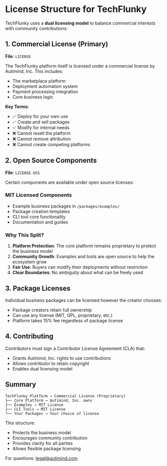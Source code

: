 # License Structure for TechFlunky

TechFlunky uses a **dual licensing model** to balance commercial interests with community contributions:

## 1. Commercial License (Primary)

**File**: `LICENSE`

The TechFlunky platform itself is licensed under a commercial license by Autimind, Inc. This includes:
- The marketplace platform
- Deployment automation system
- Payment processing integration
- Core business logic

**Key Terms**:
- ✅ Deploy for your own use
- ✅ Create and sell packages
- ✅ Modify for internal needs
- ❌ Cannot resell the platform
- ❌ Cannot remove attribution
- ❌ Cannot create competing platforms

## 2. Open Source Components

**File**: `LICENSE-OSS`

Certain components are available under open source licenses:

### MIT Licensed Components
- Example business packages in `/packages/examples/`
- Package creation templates
- CLI tool core functionality
- Documentation and guides

### Why This Split?

1. **Platform Protection**: The core platform remains proprietary to protect the business model
2. **Community Growth**: Examples and tools are open source to help the ecosystem grow
3. **Fair Use**: Buyers can modify their deployments without restriction
4. **Clear Boundaries**: No ambiguity about what can be freely used

## 3. Package Licenses

Individual business packages can be licensed however the creator chooses:
- Package creators retain full ownership
- Can use any license (MIT, GPL, proprietary, etc.)
- Platform takes 15% fee regardless of package license

## 4. Contributing

Contributors must sign a Contributor License Agreement (CLA) that:
- Grants Autimind, Inc. rights to use contributions
- Allows contributor to retain copyright
- Enables dual licensing model

## Summary

```
TechFlunky Platform → Commercial License (Proprietary)
├── Core Platform → Autimind, Inc. owns
├── Examples → MIT License
├── CLI Tools → MIT License
└── Your Packages → Your choice of license
```

This structure:
- Protects the business model
- Encourages community contribution
- Provides clarity for all parties
- Allows flexible package licensing

For questions: legal@autimind.com
